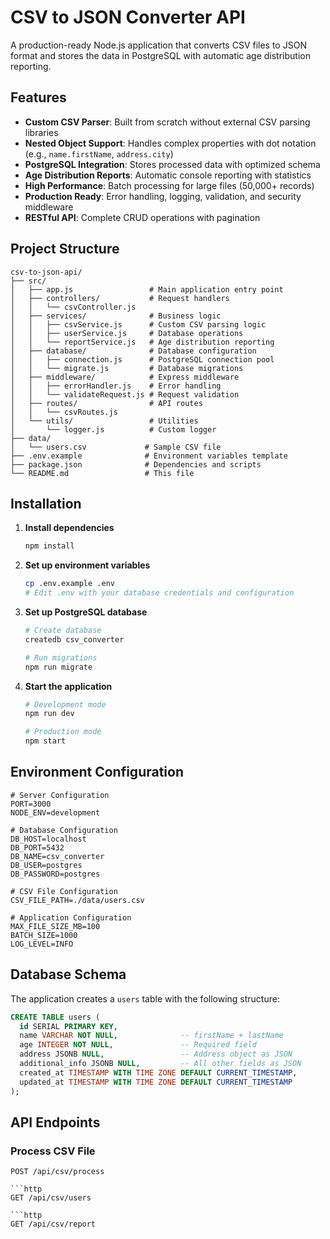 # CSV to JSON Converter API

A production-ready Node.js application that converts CSV files to JSON format and stores the data in PostgreSQL with automatic age distribution reporting.

## Features

- **Custom CSV Parser**: Built from scratch without external CSV parsing libraries
- **Nested Object Support**: Handles complex properties with dot notation (e.g., `name.firstName`, `address.city`)
- **PostgreSQL Integration**: Stores processed data with optimized schema
- **Age Distribution Reports**: Automatic console reporting with statistics
- **High Performance**: Batch processing for large files (50,000+ records)
- **Production Ready**: Error handling, logging, validation, and security middleware
- **RESTful API**: Complete CRUD operations with pagination

## Project Structure

```
csv-to-json-api/
├── src/
│   ├── app.js                 # Main application entry point
│   ├── controllers/           # Request handlers
│   │   └── csvController.js
│   ├── services/              # Business logic
│   │   ├── csvService.js      # Custom CSV parsing logic
│   │   ├── userService.js     # Database operations
│   │   └── reportService.js   # Age distribution reporting
│   ├── database/              # Database configuration
│   │   ├── connection.js      # PostgreSQL connection pool
│   │   └── migrate.js         # Database migrations
│   ├── middleware/            # Express middleware
│   │   ├── errorHandler.js    # Error handling
│   │   └── validateRequest.js # Request validation
│   ├── routes/                # API routes
│   │   └── csvRoutes.js
│   └── utils/                 # Utilities
│       └── logger.js          # Custom logger
├── data/
│   └── users.csv             # Sample CSV file
├── .env.example              # Environment variables template
├── package.json              # Dependencies and scripts
└── README.md                 # This file
```

## Installation


1. **Install dependencies**
   ```bash
   npm install
   ```

2. **Set up environment variables**
   ```bash
   cp .env.example .env
   # Edit .env with your database credentials and configuration
   ```

3. **Set up PostgreSQL database**
   ```bash
   # Create database
   createdb csv_converter
   
   # Run migrations
   npm run migrate
   ```

4. **Start the application**
   ```bash
   # Development mode
   npm run dev
   
   # Production mode
   npm start
   ```

## Environment Configuration

```env
# Server Configuration
PORT=3000
NODE_ENV=development

# Database Configuration
DB_HOST=localhost
DB_PORT=5432
DB_NAME=csv_converter
DB_USER=postgres
DB_PASSWORD=postgres

# CSV File Configuration
CSV_FILE_PATH=./data/users.csv

# Application Configuration
MAX_FILE_SIZE_MB=100
BATCH_SIZE=1000
LOG_LEVEL=INFO
```

## Database Schema

The application creates a `users` table with the following structure:

```sql
CREATE TABLE users (
  id SERIAL PRIMARY KEY,
  name VARCHAR NOT NULL,              -- firstName + lastName
  age INTEGER NOT NULL,               -- Required field
  address JSONB NULL,                 -- Address object as JSON
  additional_info JSONB NULL,         -- All other fields as JSON
  created_at TIMESTAMP WITH TIME ZONE DEFAULT CURRENT_TIMESTAMP,
  updated_at TIMESTAMP WITH TIME ZONE DEFAULT CURRENT_TIMESTAMP
);
```

## API Endpoints

### Process CSV File
```http
POST /api/csv/process

```http
GET /api/csv/users

```http
GET /api/csv/report